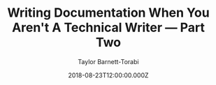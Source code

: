 ---
title: "Writing Documentation When You Aren't A Technical Writer — Part Two"
date: 2018-08-23T12:00:00.000Z
author: Taylor Barnett-Torabi
summary: "Avoiding oversimplification, writing good error messages, and having better word choice"
tags:
  - post
remoteURL: https://medium.com/@taylor_atx/writing-documentation-when-you-arent-a-technical-writer-part-two-59997587cc2a
remoteBaseURL: medium.com
permalink: /posts/writing-documentation-when-you-arent-a-technical-writer-part-two
---